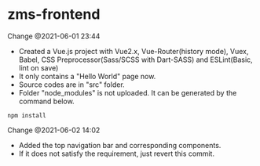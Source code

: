 # zms-frontend 

Change @2021-06-01 23:44

- Created a Vue.js project with Vue2.x, Vue-Router(history mode), Vuex, Babel, CSS Preprocessor(Sass/SCSS with Dart-SASS) and ESLint(Basic, lint on save)
- It only contains a "Hello World" page now.
- Source codes are in "src" folder.
- Folder "node_modules" is not uploaded. It can be generated by the command below.

```shell
npm install
```

Change @2021-06-02 14:02

- Added the top navigation bar and corresponding components.
- If it does not satisfy the requirement, just revert this commit.